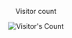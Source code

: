 <div align="center"> 
  <p>Visitor count</p>
  <img src="https://profile-counter.glitch.me/joshua-kempson/count.svg" alt="Visitor's Count" />
</div>

<!--
**joshkempson/joshkempson** is a ✨ _special_ ✨ repository because its `README.md` (this file) appears on your GitHub profile.

Here are some ideas to get you started:

- 🔭 I’m currently working on ...
- 🌱 I’m currently learning ...
- 👯 I’m looking to collaborate on ...
- 🤔 I’m looking for help with ...
- 💬 Ask me about ...
- 📫 How to reach me: ...
- 😄 Pronouns: ...
- ⚡ Fun fact: ...
-->
